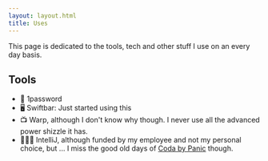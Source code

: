 ```yaml
---
layout: layout.html
title: Uses
---
```


This page is dedicated to the tools, tech and other stuff I use on an every day basis.

## Tools

- 🔐 1password
- 🖥️ Swiftbar: Just started using this
- 📺 Warp, although I don't know why though. I never use all the advanced power shizzle it has.
- 👨🏼‍💻 IntelliJ, although funded by my employee and not my personal choice, but ... I miss the good old days
  of [Coda by Panic](https://panic.com/coda/) though. 